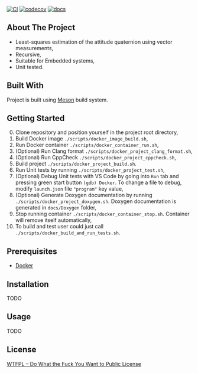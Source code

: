 [![CI](https://github.com/IvanVnucec/Optimal-REQUEST/actions/workflows/main.yml/badge.svg)](https://github.com/IvanVnucec/Optimal-REQUEST/actions/workflows/main.yml)
[![codecov](https://codecov.io/gh/IvanVnucec/Optimal-REQUEST/branch/master/graph/badge.svg?token=DIJ1KJMVTM)](https://codecov.io/gh/IvanVnucec/Optimal-REQUEST)
[![docs](https://img.shields.io/docsrs/regex?color=blue)](https://ivanvnucec.github.io/Optimal-REQUEST/)

## About The Project
* Least-squares estimation of the attitude quaternion using vector measurements,  
* Recursive,  
* Suitable for Embedded systems,  
* Unit tested.  

## Built With
Project is built using [Meson](https://mesonbuild.com/) build system.

## Getting Started
0. Clone repository and position yourself in the project root directory,
1. Build Docker image `./scripts/docker_image_build.sh`,
2. Run Docker container `./scripts/docker_container_run.sh`,
3. (Optional) Run Clang format `./scripts/docker_project_clang_format.sh`,
4. (Optional) Run CppCheck `./scripts/docker_project_cppcheck.sh`,
5. Build project `./scripts/docker_project_build.sh`.
6. Run Unit tests by running `./scripts/docker_project_test.sh`,
7. (Optional) Debug Unit tests with VS Code by going into `Run` tab and pressing green start button `(gdb) Docker`. To change a file to debug, modify `launch.json` file `"program"` key value,
8. (Optional) Generate Doxygen documentation by running `./scripts/docker_project_doxygen.sh`. Doxygen documentation is generated in `docs/Doxygen` folder,
9. Stop running container `./scripts/docker_container_stop.sh`. Container will remove itself automatically,
10. To build and test user could just call `./scripts/docker_build_and_run_tests.sh`.
 
## Prerequisites
* [Docker](https://www.docker.com/)

## Installation
TODO

## Usage
TODO

## License
[WTFPL – Do What the Fuck You Want to Public License](LICENSE.md)
